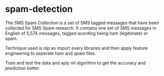 # spam-detection

The SMS Spam Collection is a set of SMS tagged messages that have been collected for SMS Spam research. It contains one set of SMS messages in English of 5,574 messages, tagged acording being ham (legitimate) or spam.

Technique used is nlp so import every libraries and then apply feature engineering to seperate ham and spam files.

Train and test the data and aply ml algorithm to get the accuracy and prediction better.

